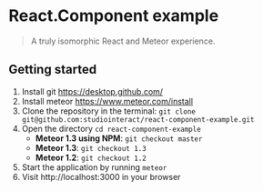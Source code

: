 # React.Component example

> A truly isomorphic React and Meteor experience.

## Getting started

1. Install git
    https://desktop.github.com/
2. Install meteor
    https://www.meteor.com/install
3. Clone the repository in the terminal:
    `git clone git@github.com:studiointeract/react-component-example.git`
4. Open the directory
    `cd react-component-example`
    - **Meteor 1.3 using NPM**: `git checkout master`
    - **Meteor 1.3**: `git checkout 1.3`
    - **Meteor 1.2**: `git checkout 1.2`
5. Start the application by running
    `meteor`
6. Visit http://localhost:3000 in your browser
